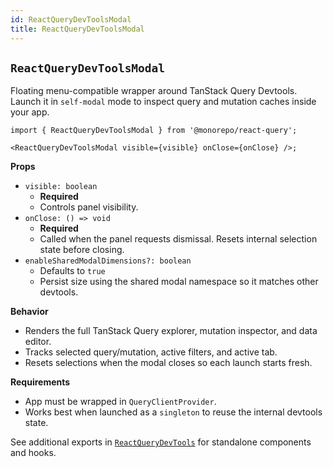 ```yaml
---
id: ReactQueryDevToolsModal
title: ReactQueryDevToolsModal
---
```


## `ReactQueryDevToolsModal`

Floating menu-compatible wrapper around TanStack Query Devtools. Launch it in `self-modal` mode to inspect query and mutation caches inside your app.

```tsx
import { ReactQueryDevToolsModal } from '@monorepo/react-query';

<ReactQueryDevToolsModal visible={visible} onClose={onClose} />;
```

**Props**

- `visible: boolean`
  - **Required**
  - Controls panel visibility.
- `onClose: () => void`
  - **Required**
  - Called when the panel requests dismissal. Resets internal selection state before closing.
- `enableSharedModalDimensions?: boolean`
  - Defaults to `true`
  - Persist size using the shared modal namespace so it matches other devtools.

**Behavior**

- Renders the full TanStack Query explorer, mutation inspector, and data editor.
- Tracks selected query/mutation, active filters, and active tab.
- Resets selections when the modal closes so each launch starts fresh.

**Requirements**

- App must be wrapped in `QueryClientProvider`.
- Works best when launched as a `singleton` to reuse the internal devtools state.

See additional exports in [`ReactQueryDevTools`](https://github.com/TanStack/query) for standalone components and hooks.
